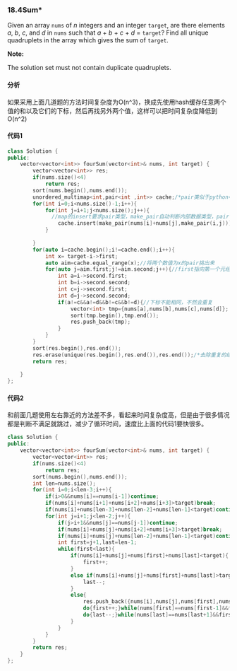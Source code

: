 ### 18.4Sum*

Given an array `nums` of *n* integers and an integer `target`, are there elements *a*, *b*, *c*, and *d* in `nums` such that *a* + *b* + *c* + *d* = `target`? Find all unique quadruplets in the array which gives the sum of `target`.

**Note:**

The solution set must not contain duplicate quadruplets.

#### 分析

如果采用上面几道题的方法时间复杂度为O(n^3)，换成先使用hash缓存任意两个值的和以及它们的下标，然后再找另外两个值，这样可以把时间复杂度降低到O(n^2)

#### 代码1

```c++
class Solution {
public:
    vector<vector<int>> fourSum(vector<int>& nums, int target) {
        vector<vector<int>> res;
        if(nums.size()<4)
            return res;
        sort(nums.begin(),nums.end());
        unordered_multimap<int,pair<int ,int>> cache;/*pair类似于python中的元组，将2个不同类型的数据打包成一个数据类型*/
        for(int i=0;i<nums.size()-1;i++){
            for(int j=i+1;j<nums.size();j++){
              //map的insert要求pair类型，make_pair自动判断内部数据类型，pair需要手动指定
                cache.insert(make_pair(nums[i]+nums[j],make_pair(i,j)));
            }
            
        }
        for(auto i=cache.begin();i!=cache.end();i++){
            int x= target-i->first;
            auto aim=cache.equal_range(x);//将两个数值为x的pair挑出来
            for(auto j=aim.first;j!=aim.second;j++){//first指向第一个元组，second类似于end
                int a=i->second.first;
                int b=i->second.second;
                int c=j->second.first;
                int d=j->second.second;
                if(a!=c&&a!=d&&b!=c&&b!=d){//下标不能相同，不然会重复
                    vector<int> tmp={nums[a],nums[b],nums[c],nums[d]};
                    sort(tmp.begin(),tmp.end());
                    res.push_back(tmp);
                }
            }
        }
        sort(res.begin(),res.end());
        res.erase(unique(res.begin(),res.end()),res.end());/*去除重复的结果，erase+unique是常用方法*/
        return res;
        
    }
};
```

#### 代码2

和前面几题使用左右靠近的方法差不多，看起来时间复杂度高，但是由于很多情况都是判断不满足就跳过，减少了循环时间，速度比上面的代码1要快很多。

```c++
class Solution {
public:
    vector<vector<int>> fourSum(vector<int>& nums, int target) {
        vector<vector<int>> res;
        if(nums.size()<4)
            return res;
        sort(nums.begin(),nums.end());
        int len=nums.size();
        for(int i=0;i<len-3;i++){
            if(i>0&&nums[i]==nums[i-1])continue;
            if(nums[i]+nums[i+1]+nums[i+2]+nums[i+3]>target)break;
            if(nums[i]+nums[len-3]+nums[len-2]+nums[len-1]<target)continue;
            for(int j=i+1;j<len-2;j++){
                if(j>i+1&&nums[j]==nums[j-1])continue;
                if(nums[i]+nums[j]+nums[i+2]+nums[i+3]>target)break;
                if(nums[i]+nums[j]+nums[len-2]+nums[len-1]<target)continue;
                int first=j+1,last=len-1;
                while(first<last){
                    if(nums[i]+nums[j]+nums[first]+nums[last]<target){
                        first++;
                    }
                    else if(nums[i]+nums[j]+nums[first]+nums[last]>target){
                        last--;
                    }
                    else{
                        res.push_back({nums[i],nums[j],nums[first],nums[last]});
                        do{first++;}while(nums[first]==nums[first-1]&&first<last);
                        do{last--;}while(nums[last]==nums[last+1]&&first<last);
                    }
                }
            }
        }
        return res;
    }
};
```


